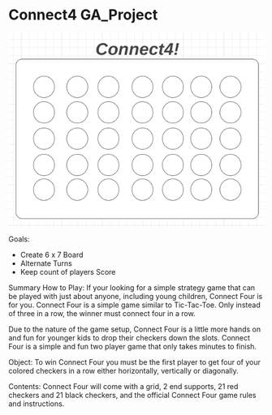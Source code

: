 # Connect4 GA_Project
![Image of Yaktocat](./src/images/wireframe.png)

Goals:

 * Create 6 x 7 Board
 * Alternate Turns
 * Keep count of players Score


Summary How to Play:
If your looking for a simple strategy game that can be played with just about anyone, including young children, Connect Four is for you. Connect Four is a simple game similar to Tic-Tac-Toe. Only instead of three in a row, the winner must connect four in a row.

Due to the nature of the game setup, Connect Four is a little more hands on and fun for younger kids to drop their checkers down the slots. Connect Four is a simple and fun two player game that only takes minutes to finish.

Object:
To win Connect Four you must be the first player to get four of your colored checkers in a row either horizontally, vertically or diagonally.

Contents:
Connect Four will come with a grid, 2 end supports, 21 red checkers and 21 black checkers, and the official Connect Four game rules and instructions.

